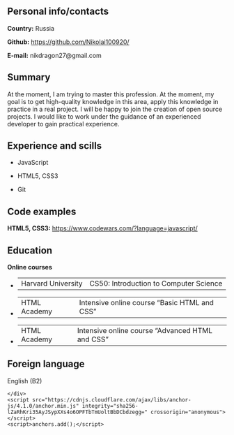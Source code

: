 <!DOCTYPE html>
<html lang="en-US">
  <head>
    <meta charset="UTF-8">
    <meta http-equiv="X-UA-Compatible" content="IE=edge">
    <meta name="viewport" content="width=device-width, initial-scale=1">
    
<meta name="generator" content="Jekyll v3.9.0" />
<meta property="og:title" content="Nikolai Krasheninnikov" />
<meta property="og:locale" content="en_US" />
<link rel="canonical" href="https://nikolai100920.github.io/rsschool-2021Q3-cv/cv.html" />
<meta property="og:url" content="https://nikolai100920.github.io/rsschool-2021Q3-cv/cv.html" />
<meta property="og:site_name" content="rsschool-2021Q3-cv" />
  </head>
  <body>
    <div class="container-lg px-3 my-5 markdown-body">
      
     
<h2 id="personal-infocontacts">Personal info/contacts</h2>

<p><strong>Country:</strong> Russia</p>

<p><strong>Github:</strong> <a href="https://github.com/Nikolai100920/">https://github.com/Nikolai100920/</a></p>

<p><strong>E-mail:</strong> nikdragon27@gmail.com</p>

<h2 id="summary">Summary</h2>

<p>At the moment, I am trying to master this profession. At the moment, my goal is to get high-quality knowledge in this area, apply this knowledge in practice in a real project. I will be happy to join the creation of open source projects. I would like to work under the guidance of an experienced developer to gain practical experience.</p>

<h2 id="experience-and-scills">Experience and scills</h2>

<ul>
  <li>
    <p>JavaScript</p>
  </li>
  <li>
    <p>HTML5, CSS3</p>
  </li>
  <li>
    <p>Git</p>
  </li>
</ul>
<h2 id="code-examples">Code examples</h2>

<p><strong>HTML5, CSS3:</strong> <a href="https://www.codewars.com/?language=javascript/">https://www.codewars.com/?language=javascript/</a></p>
<h2 id="education">Education</h2>

<p><strong>Online courses</strong></p>

<ul>
  <li>
    <table>
      <tbody>
        <tr>
          <td>Harvard University</td>
          <td>CS50: Introduction to Computer Science</td>
        </tr>
      </tbody>
    </table>
  </li>
  <li>
    <table>
      <tbody>
        <tr>
          <td>HTML Academy</td>
          <td>Intensive online course “Basic HTML and CSS”</td>
        </tr>
      </tbody>
    </table>
  </li>
  <li>
    <table>
      <tbody>
        <tr>
          <td>HTML Academy</td>
          <td>Intensive online course “Advanced HTML and CSS”</td>
        </tr>
      </tbody>
    </table>
  </li>
  </li>
</ul>

<h2 id="foreign-language">Foreign language</h2>

<p>English (B2)</p>


      
    </div>
    <script src="https://cdnjs.cloudflare.com/ajax/libs/anchor-js/4.1.0/anchor.min.js" integrity="sha256-lZaRhKri35AyJSypXXs4o6OPFTbTmUoltBbDCbdzegg=" crossorigin="anonymous"></script>
    <script>anchors.add();</script>
    
  </body>
</html>

